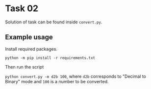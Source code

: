# Task 02
Solution of task can be found inside `convert.py`.
## Example usage
Install required packages.

`python -m pip install -r requirements.txt`

Then run the script

`python convert.py -m d2b 100`, where `d2b` corresponds to "Decimal to Binary" mode and `100` is a number to be converted.
